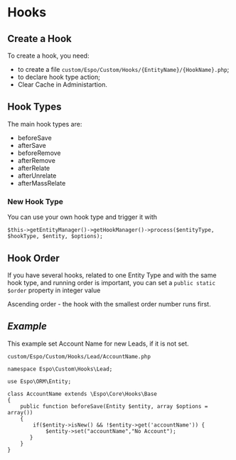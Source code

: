 # Hooks

## Create a Hook
To create a hook, you need:
- to create a file `custom/Espo/Custom/Hooks/{EntityName}/{HookName}.php`;
- to declare hook type action;
- Clear Cache in Administartion.

## Hook Types

The main hook types are:

- beforeSave
- afterSave
- beforeRemove
- afterRemove
- afterRelate
- afterUnrelate
- afterMassRelate

### New Hook Type
You can use your own hook type and trigger it with

`$this->getEntityManager()->getHookManager()->process($entityType, $hookType, $entity, $options);`

## Hook Order
If you have several hooks, related to one Entity Type and with the same hook type, and running order is important, you can set a `public static $order` property in integer value

Ascending order - the hook with the smallest order number runs first.

## _Example_
This example set Account Name for new Leads, if it is not set.

`custom/Espo/Custom/Hooks/Lead/AccountName.php`

```
namespace Espo\Custom\Hooks\Lead;

use Espo\ORM\Entity;

class AccountName extends \Espo\Core\Hooks\Base
{    
    public function beforeSave(Entity $entity, array $options = array())
    {
        if($entity->isNew() && !$entity->get('accountName')) { 
            $entity->set("accountName","No Account");
	   }
    }
}
```
